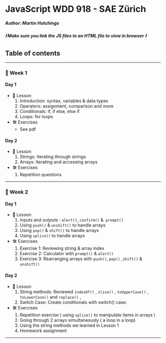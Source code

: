 # JavaScript WDD 918 - SAE Zürich
##### Author: Martin Hutchings
##### :exclamation: Make sure you link the JS files to an HTML file to view in browser :exclamation:
## Table of contents
---
### :calendar: Week 1
#### Day 1
* :notebook: Lesson
  1. Introduction: syntax, variables & data types
  2. Operators: assignment, comparison and more
  3. Conditionals: if, if else, else if
  4. Loops: for loops
* :hammer_and_wrench: Exercises
  * See pdf
#### Day 2
* :notebook: Lesson
  1. Strings: Iterating through strings
  2. Arrays: Iterating and accessing arrays
* :hammer_and_wrench: Exercises
  1. Repetition questions
---
### :calendar: Week 2
#### Day 1
* :notebook: Lesson
  1. Inputs and outputs : `alert()`, `confirm()` &` prompt()`
  2. Using `push()` & `unshift()` to handle arrays
  3. Using `pop()` & `shift()` to handle arrays
  4. Using `splice()` to handle arrays
* :hammer_and_wrench: Exercises
  1. Exercise 1: Reviewing string & array index
  2. Exercise 2: Calculator with `prompt()` & `alert()`
  3. Exercise 3: Rearranging arrays with `push()`, `pop()` ,`shift()` & `unshift()`
#### Day 2
* :notebook: Lesson
  1. String methods: Reviewed `indexOf()` , `slice()` , `toUpperCase()` , `toLowerCase()` and `replace()` , 
  2. Switch Case: Create conditionals with switch() case:
* :hammer_and_wrench: Exercises
  1. Repetition exercise ( using `splice()` to manipulate items in arrays )
  2. Going through 2 arrays simultaneously ( a loop in a loop)
  3. Using the string methods we learned in Lesson 1
  4. Homework assignment
---